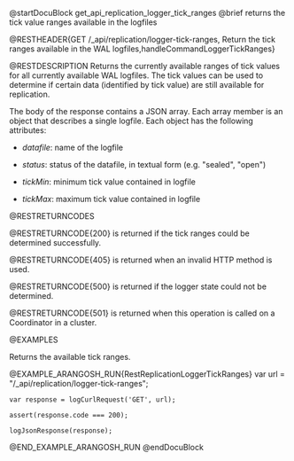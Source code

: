 
@startDocuBlock get_api_replication_logger_tick_ranges
@brief returns the tick value ranges available in the logfiles

@RESTHEADER{GET /_api/replication/logger-tick-ranges, Return the tick ranges available in the WAL logfiles,handleCommandLoggerTickRanges}

@RESTDESCRIPTION
Returns the currently available ranges of tick values for all currently
available WAL logfiles. The tick values can be used to determine if certain
data (identified by tick value) are still available for replication.

The body of the response contains a JSON array. Each array member is an
object
that describes a single logfile. Each object has the following attributes:

* *datafile*: name of the logfile

* *status*: status of the datafile, in textual form (e.g. "sealed", "open")

* *tickMin*: minimum tick value contained in logfile

* *tickMax*: maximum tick value contained in logfile

@RESTRETURNCODES

@RESTRETURNCODE{200}
is returned if the tick ranges could be determined successfully.

@RESTRETURNCODE{405}
is returned when an invalid HTTP method is used.

@RESTRETURNCODE{500}
is returned if the logger state could not be determined.

@RESTRETURNCODE{501}
is returned when this operation is called on a Coordinator in a cluster.

@EXAMPLES

Returns the available tick ranges.

@EXAMPLE_ARANGOSH_RUN{RestReplicationLoggerTickRanges}
    var url = "/_api/replication/logger-tick-ranges";

    var response = logCurlRequest('GET', url);

    assert(response.code === 200);

    logJsonResponse(response);
@END_EXAMPLE_ARANGOSH_RUN
@endDocuBlock

